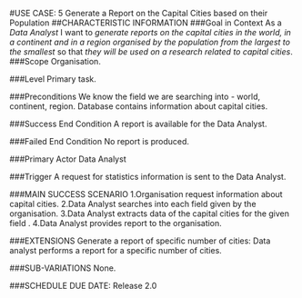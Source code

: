 #USE CASE: 5 Generate a Report on the Capital Cities based on their Population
##CHARACTERISTIC INFORMATION
###Goal in Context
As a *Data Analyst* I want to *generate reports on the capital cities in the world, in a continent and in a region organised by the population from the largest to the smallest* so that *they will be used on a research related to capital cities*.
###Scope
Organisation.

###Level
Primary task.

###Preconditions
We know the field we are searching into - world, continent, region. Database contains information about capital cities.

###Success End Condition
A report is available for the Data Analyst.

###Failed End Condition
No report is produced.

###Primary Actor
Data Analyst

###Trigger
A request for statistics information is sent to the Data Analyst.

###MAIN SUCCESS SCENARIO
1.Organisation request information about capital cities.
2.Data Analyst searches into each field given by the organisation.
3.Data Analyst extracts data of the capital cities for the given field .
4.Data Analyst provides report to the organisation.

###EXTENSIONS
Generate a report of specific number of cities:
Data analyst performs a report for a specific number of cities.

###SUB-VARIATIONS
None.

###SCHEDULE
DUE DATE: Release 2.0